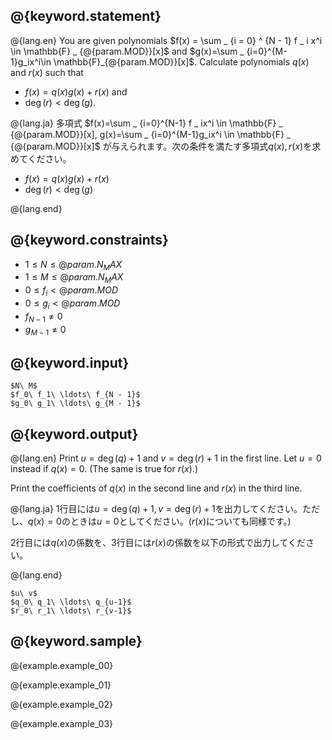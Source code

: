 ## @{keyword.statement}

@{lang.en}
You are given polynomials $f(x) = \sum _ {i = 0} ^ {N - 1} f _ i x^i \in \mathbb{F} _ {@{param.MOD}}[x]$ and $g(x)=\sum _ {i=0}^{M-1}g_ix^i\in \mathbb{F}_{@{param.MOD}}[x]$. Calculate polynomials $q(x)$ and $r(x)$ such that 

- $f(x) = q(x)g(x) + r(x)$ and 
- $\deg(r) \lt \deg(g)$. 

@{lang.ja}
多項式 $f(x)=\sum _ {i=0}^{N-1} f _ ix^i \in \mathbb{F} _ {@{param.MOD}}[x], g(x)=\sum _ {i=0}^{M-1}g_ix^i \in \mathbb{F} _ {@{param.MOD}}[x]$ が与えられます。次の条件を満たす多項式$q(x),r(x)$を求めてください。

- $f(x) = q(x)g(x) + r(x)$
- $\deg(r) \lt \deg(g)$

@{lang.end}

## @{keyword.constraints}

- $1 \leq N \leq @{param.N_MAX}$
- $1 \leq M \leq @{param.N_MAX}$
- $0 \leq f_i < @{param.MOD}$
- $0 \leq g_i < @{param.MOD}$
- $f_{N-1} \neq 0$
- $g_{M-1} \neq 0$  

## @{keyword.input}

```
$N\ M$
$f_0\ f_1\ \ldots\ f_{N - 1}$
$g_0\ g_1\ \ldots\ g_{M - 1}$
```

## @{keyword.output}

@{lang.en}
Print $u=\deg(q)+1$ and $v=\deg(r)+1$ in the first line. Let $u = 0$ instead if $q(x) = 0$. (The same is true for $r(x)$.)

Print the coefficients of $q(x)$ in the second line and $r(x)$ in the third line.

@{lang.ja}
1行目には$u = \deg(q) + 1, v = \deg(r) + 1$を出力してください。ただし、$q(x) = 0$のときは$u = 0$としてください。($r(x)$についても同様です。)

2行目には$q(x)$の係数を、3行目には$r(x)$の係数を以下の形式で出力してください。

@{lang.end}

```
$u\ v$
$q_0\ q_1\ \ldots\ q_{u-1}$
$r_0\ r_1\ \ldots\ r_{v-1}$
```

## @{keyword.sample}

@{example.example_00}

@{example.example_01}

@{example.example_02}

@{example.example_03}

